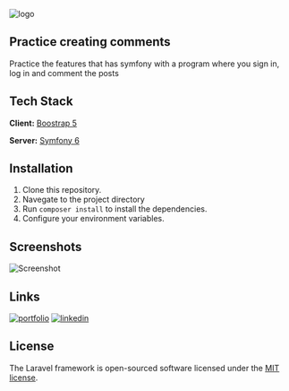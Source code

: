 ![logo](https://itzone.com.vn/wp-content/uploads/2020/04/Symfony.jpg)

## Practice creating comments
Practice the features that has symfony with a program where you sign in, log in and comment the posts

## Tech Stack
**Client:** [Boostrap 5](https://getbootstrap.com/)

**Server:** [Symfony 6](https://symfony.com/)

## Installation
1. Clone this repository.
2. Navegate to the project directory
3. Run `composer install` to install the dependencies.
4. Configure your environment variables.
  
## Screenshots

![Screenshot](https://github.com/AngelPrz008a/Symfony_Practico/blob/main/public/images/screenshot.png)

## Links

[![portfolio](https://img.shields.io/badge/my_portfolio-000?style=for-the-badge&logo=ko-fi&logoColor=white)](https://angelprz8a.github.io/Portafolio/)
[![linkedin](https://img.shields.io/badge/linkedin-0A66C2?style=for-the-badge&logo=linkedin&logoColor=white)](https://www.linkedin.com/in/angelprz8a/)

## License
The Laravel framework is open-sourced software licensed under the [MIT license](https://opensource.org/licenses/MIT).

